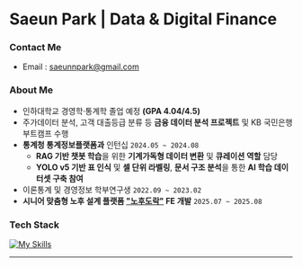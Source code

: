 # Saeun Park | Data & Digital Finance  

### Contact Me
- Email : [saeunnpark@gmail.com](mailto:saeunnpark@gmail.com)


### About Me
- 인하대학교 경영학·통계학 졸업 예정 **(GPA 4.04/4.5)**
- 주가데이터 분석, 고객 대출등급 분류 등 **금융 데이터 분석 프로젝트** 및 KB 국민은행 부트캠프 수행
- **통계청 통계정보플랫폼과** 인턴십 `2024.05 ~ 2024.08`  
  - **RAG 기반 챗봇 학습**을 위한 **기계가독형 데이터 변환** 및 **큐레이션 역할** 담당
  - **YOLO v5 기반 표 인식** 및 **셀 단위 라벨링**, **문서 구조 분석**을 통한 **AI 학습 데이터셋 구축 참여**  
- 이론통계 및 경영정보 학부연구생 `2022.09 ~ 2023.02`  
- **시니어 맞춤형 노후 설계 플랫폼 ["노후도락"](https://github.com/jejugom) FE 개발** `2025.07 ~ 2025.08`  

### Tech Stack
[![My Skills](https://skillicons.dev/icons?i=py,sklearn,r,mysql,java,html,css,js,vue,notion,figma,github)](https://skillicons.dev)

---



